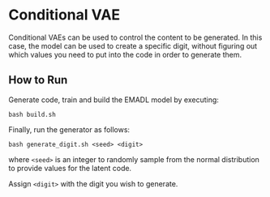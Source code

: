# Conditional VAE
Conditional VAEs can be used to control the content to be generated. In this case, the model can be used to create a specific digit, without figuring out which values you need to put into the code in order to generate them.

## How to Run
Generate code, train and build the EMADL model by executing:

```
bash build.sh
```

Finally, run the generator as follows:
```
bash generate_digit.sh <seed> <digit>
```
where `<seed>` is an integer to randomly sample from the normal distribution to provide values for the latent code.

Assign `<digit>` with the digit you wish to generate.